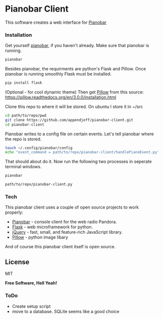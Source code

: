 # Pianobar Client

This software creates a web interface for [Pianobar]


### Installation
Get yourself [pianobar], if you haven't already. Make sure that pianobar is running.
```sh
pianobar
```

Besides pianobar, the requirments are python's Flask and Pillow. Once pianobar is running smoothly Flask must be installed.

```sh
pip install flask
```

(Optional - for cool dynamic theme) Then get [Pillow] from this source:
https://pillow.readthedocs.org/en/3.0.0/installation.html

Clone this repo to where it will be stored. On ubuntu I store it in ~/src
```sh
cd path/to/repo/pwd
git clone https://github.com/appendjeff/pianobar-client.git
cd pianobar-client
```
Pianobar writes to a config file on certain events. Let's tell pianobar where the repo is stored.
```sh
touch ~/.config/pianobar/config
echo "event_command = path/to/repo/pianobar-client/handlePianoEvent.py" >> ~/.config/pianobar/config
```
That should about do it. Now run the following two processes in seperate terminal windows.
```sh
pianobar
```
```sh
path/to/repo/pianobar-client.py
```

### Tech

This pianobar client uses a couple of open source projects to work properly:

* [Pianobar] - console client for the web radio Pandora.
* [Flask] - web microframework for python.
* [jQuery] - fast, small, and feature-rich JavaScript library.
* [Pillow] - python image libary

And of course this pianobar client itself is open source.

License
----

MIT

**Free Software, Hell Yeah!**

### ToDo
  - Create setup script
  - move to a database. SQLite seems like a good choice


[//]: # (These are reference links used in the body of this note and get stripped out when the markdown processor does its job. There is no need to format nicely because it shouldn't be seen. Thanks SO - http://stackoverflow.com/questions/4823468/store-comments-in-markdown-syntax)


   [Pianobar]: <https://github.com/PromyLOPh/pianobar>
   [jQuery]: <http://jquery.com>
   [Flask]: <http://flask.pocoo.org/>
   [Pillow]: <https://pillow.readthedocs.org/en/3.0.0/index.html>


